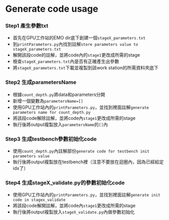 # Generate code usage

### Step1 產生參數txt
- 首先在GPU工作站的EMO dir底下創建一個```stageX_parameters.txt``` 
- 到```printParameters.py```內找到註解```store parameters value to stageX_parameters.txt```
- 解開該段code的註解，並將code內的```stage1```更改成所需的stage
- 檢查```stageX_parameters.txt```內是否有正確產生出參數
- 將```stageX_parameters.txt```下載並複製到該work station的所需資料夾底下

### Step2 生成parametersName
- 根據```count_depth.py```將data和parameters分開
- 新增一個變數為```parametersName=[]```
- 使用GPU工作站內的```printParameters.py```，並找到裡面註解```generate parameters name for count_depth.py```
- 將該段code解除註解，並將code內```stage1```更改成所需的stage
- 執行後將output複製放入```parametersName```的```[]```內

### Step3 生成testbench參數初始化code
- 使用```count_depth.py```內註解部份```generate code for testbench init parameters value```
- 執行後將output複製放在testbench裡（注意不要放在迴圈內，因為已經給定idx了）

### Step4 生成stageX_validate.py的參數初始化code
- 使用GPU工作站內的```printParameters.py```，並找到裡面註解```generate init code in stagex_validate```
- 將該段code解開註解，並將code內```stage1```更改成所需的stage
- 執行後將output複製放入```stageX_validate.py```內做參數初始化